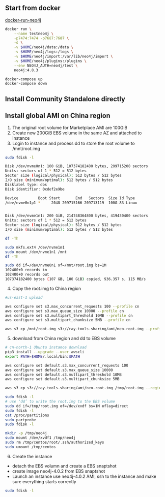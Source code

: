 ## Start from docker
[docker-run-neo4j](https://neo4j.com/developer/docker-run-neo4j/)

```bash
docker run \
    --name testneo4j \
    -p7474:7474 -p7687:7687 \
    -d \
    -v $HOME/neo4j/data:/data \
    -v $HOME/neo4j/logs:/logs \
    -v $HOME/neo4j/import:/var/lib/neo4j/import \
    -v $HOME/neo4j/plugins:/plugins \
    --env NEO4J_AUTH=neo4j/test \
    neo4j:4.0.3

docker-compose up
docker-compose down

```

## Install Community Standalone directly

## Install global AMI on China region
1. The original root volume for Marketplace AMI are 100GiB
2. Create new 200GiB EBS volume in the same AZ and attached to instance
3. Login to instance and process dd to store the root volume to /mnt/root.img
```bash
sudo fdisk -l

Disk /dev/nvme0n1: 100 GiB, 107374182400 bytes, 209715200 sectors
Units: sectors of 1 * 512 = 512 bytes
Sector size (logical/physical): 512 bytes / 512 bytes
I/O size (minimum/optimal): 512 bytes / 512 bytes
Disklabel type: dos
Disk identifier: 0xdef2e9be

Device         Boot Start       End   Sectors  Size Id Type
/dev/nvme0n1p1 *     2048 209715166 209713119  100G 83 Linux


Disk /dev/nvme1n1: 200 GiB, 214748364800 bytes, 419430400 sectors
Units: sectors of 1 * 512 = 512 bytes
Sector size (logical/physical): 512 bytes / 512 bytes
I/O size (minimum/optimal): 512 bytes / 512 bytes

df -Th

sudo mkfs.ext4 /dev/nvme1n1
sudo mount /dev/nvme1n1 /mnt
df -Th

sudo dd if=/dev/nvme0n1 of=/mnt/root.img bs=1M
102400+0 records in
102400+0 records out
107374182400 bytes (107 GB, 100 GiB) copied, 936.357 s, 115 MB/s

```

4. Copy the root.img to China region
```bash
#us-east-1 upload

aws configure set s3.max_concurrent_requests 100 --profile cn
aws configure set s3.max_queue_size 10000 --profile cn
aws configure set s3.multipart_threshold 10MB --profile cn
aws configure set s3.multipart_chunksize 5MB --profile cn

aws s3 cp /mnt/root.img s3://ray-tools-sharing/ami/neo-root.img --profile cn --region cn-northwest-1
```

5. download from China region and dd to EBS volume
```bash
# cn-north-1 Ubuntu instance download
pip3 install --upgrade --user awscli
export PATH=$HOME/.local/bin:$PATH

aws configure set default.s3.max_concurrent_requests 100
aws configure set default.s3.max_queue_size 10000
aws configure set default.s3.multipart_threshold 10MB
aws configure set default.s3.multipart_chunksize 5MB

aws s3 cp s3://ray-tools-sharing/ami/neo-root.img /tmp/root.img --region cn-northwest-1

sudo fdisk -l
# use ‘dd’ to write the root.img to the EBS volume
sudo dd if=/tmp/root.img of=/dev/xvdf bs=1M oflag=direct
sudo fdisk -l
cat /proc/partitions
sudo partprobe
sudo fdisk -l

mkdir -p /tmp/neo4j
sudo mount /dev/xvdf1 /tmp/neo4j
sudo rm /tmp/centos/root/.ssh/authorized_keys
sudo umount /tmp/centos
```

6. Create the instance
- detach the EBS volumn and create a EBS snaptshot
- create image neo4j-4.0.2 from EBS snaptshot
- Launch an instance use neo4j-4.0.2 AMI, ssh to the instance and make sure everything starts correctly 
```bash
sudo fdisk -l
```